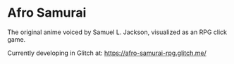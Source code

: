 # Afro Samurai
The original anime voiced by Samuel L. Jackson, visualized as an RPG click game.

Currently developing in Glitch at: https://afro-samurai-rpg.glitch.me/
